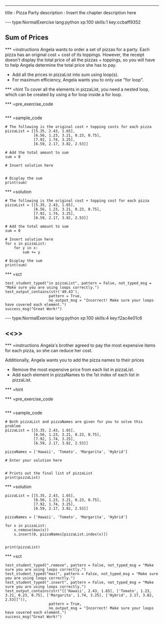 ---
title       : Pizza Party
description : Insert the chapter description here

--- type:NormalExercise lang:python xp:100 skills:1 key:ccbaff9352
## Sum of Prices


*** =instructions
Angela wants to order a set of pizzas for a party. Each pizza has an original cost + cost of its toppings.
However, the receipt doesn't display the total price of all the pizzas + toppings, so you will have to help Angela
determine the total price she has to pay.

- Add all the prices in pizzaList into sum using loop(s).
- For maximum efficiency, Angela wants you to only use "for loop".

*** =hint
To cover all the elements in pizzaList,
you need a nested loop, which can be created by using
a for loop inside a for loop.

*** =pre_exercise_code
```{python}

```

*** =sample_code
```{python}
# The following is the original cost + topping costs for each pizza
pizzaList = [[5.35, 2.43, 1.65],
             [6.56, 1.23, 3.21, 0.23, 0.75],
             [7.92, 1.74, 3.25],
             [6.59, 2.17, 3.82, 2.53]]

# Add the total amount to sum
sum = 0
             
# Insert solution here

        
# Display the sum
print(sum)
```

*** =solution
```{python}
# The following is the original cost + topping cost for each pizza
pizzaList = [[5.35, 2.43, 1.65],
             [6.56, 1.23, 3.21, 0.23, 0.75],
             [7.92, 1.74, 3.25],
             [6.59, 2.17, 3.82, 2.53]]

# Add the total amount to sum 
sum = 0

# Insert solution here 
for x in pizzaList:
    for y in x:
        sum += y
        
# Display the sum
print(sum)
```

*** =sct
```{python}
test_student_typed("in pizzaList", pattern = False, not_typed_msg = "Make sure you are using loops correctly.")
test_output_contains(str('49.43'),
                    pattern = True,
                    no_output_msg = "Incorrect! Make sure your loops have covered each element.")
success_msg("Great Work!")
```


--- type:NormalExercise lang:python xp:100 skills:4 key:f2ac4e01c6
## <<<New Exercise>>>


*** =instructions
Angela's brother agreed to pay the most expensive items for each pizza, so she can
reduce her cost.

Additionally, Angela wants you to add the pizza names to their prices

- Remove the most expensive price from each list in pizzaList.
- Add each element in pizzaNames to the 1st index of each list in pizzaList.

*** =hint

*** =pre_exercise_code
```{python}

```

*** =sample_code
```{python}
# Both pizzaList and pizzaNames are given for you to solve this problem
pizzaList = [[5.35, 2.43, 1.65],
             [6.56, 1.23, 3.21, 0.23, 0.75],
             [7.92, 1.74, 3.25],
             [6.59, 2.17, 3.82, 2.53]]
             
pizzaNames = ['Hawaii', 'Tomato', 'Margarita', 'Hybrid']

# Enter your solution here


# Prints out the final list of pizzaList
print(pizzaList)
```

*** =solution
```{python}
pizzaList = [[5.35, 2.43, 1.65],
             [6.56, 1.23, 3.21, 0.23, 0.75],
             [7.92, 1.74, 3.25],
             [6.59, 2.17, 3.82, 2.53]]
             
pizzaNames = ['Hawaii', 'Tomato', 'Margarita', 'Hybrid']

for x in pizzaList:
    x.remove(max(x))
    x.insert(0, pizzaNames[pizzaList.index(x)])


print(pizzaList)
```

*** =sct
```{python}
test_student_typed(".remove", pattern = False, not_typed_msg = "Make sure you are using loops correctly.")
test_student_typed("max(", pattern = False, not_typed_msg = "Make sure you are using loops correctly.")
test_student_typed(".insert", pattern = False, not_typed_msg = "Make sure you are using loops correctly.")
test_output_contains(str("[['Hawaii', 2.43, 1.65], ['Tomato', 1.23, 3.21, 0.23, 0.75], ['Margarita', 1.74, 3.25], ['Hybrid', 2.17, 3.82, 2.53]]")),
                    pattern = True,
                    no_output_msg = "Incorrect! Make sure your loops have covered each element.")
success_msg("Great Work!")
```
